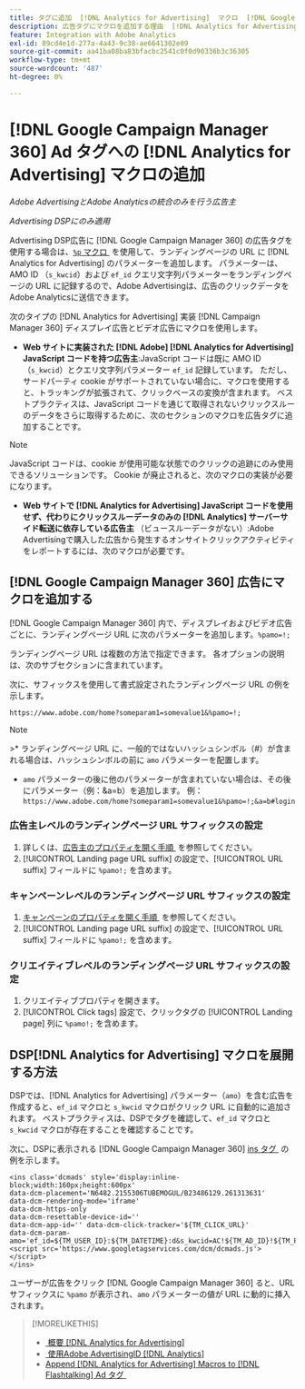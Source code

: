 ```yaml
---
title: タグに追加  [!DNL Analytics for Advertising]  マクロ  [!DNL Google Campaign Manager 360]  追加
description: 広告タグにマクロを追加する理由  [!DNL Analytics for Advertising]  方法  [!DNL Google Campaign Manager 360]  説明します
feature: Integration with Adobe Analytics
exl-id: 89cd4e1d-277a-4a43-9c38-ae6641302e09
source-git-commit: aa41ba08ba83bfacbc2541c0f0d90336b3c36305
workflow-type: tm+mt
source-wordcount: '487'
ht-degree: 0%

---
```


# [!DNL Google Campaign Manager 360] Ad タグへの [!DNL Analytics for Advertising] マクロの追加

*Adobe AdvertisingとAdobe Analyticsの統合のみを行う広告主*

*Advertising DSPにのみ適用*

Advertising DSP広告に [!DNL Google Campaign Manager 360] の広告タグを使用する場合は、[`%p` マクロ &#x200B;](https://support.google.com/campaignmanager/table/6096962) を使用して、ランディングページの URL に [!DNL Analytics for Advertising] のパラメーターを追加します。 パラメーターは、AMO ID （`s_kwcid`）および `ef_id` クエリ文字列パラメーターをランディングページの URL に記録するので、Adobe Advertisingは、広告のクリックデータをAdobe Analyticsに送信できます。

次のタイプの [!DNL Analytics for Advertising] 実装 [!DNL Campaign Manager 360] ディスプレイ広告とビデオ広告にマクロを使用します。

* **Web サイトに実装された [!DNL Adobe] [!DNL Analytics for Advertising] JavaScript コードを持つ広告主**:JavaScript コードは既に AMO ID （`s_kwcid`）とクエリ文字列パラメーター `ef_id` 記録しています。 ただし、サードパーティ cookie がサポートされていない場合に、マクロを使用すると、トラッキングが拡張されて、クリックベースの変換が含まれます。 ベストプラクティスは、JavaScript コードを通じて取得されないクリックスルーのデータをさらに取得するために、次のセクションのマクロを広告タグに追加することです。

>[!NOTE]
>
>JavaScript コードは、cookie が使用可能な状態でのクリックの追跡にのみ使用できるソリューションです。 Cookie が廃止されると、次のマクロの実装が必要になります。

* **Web サイトで [!DNL Analytics for Advertising] JavaScript コードを使用せず、代わりにクリックスルーデータのみの [!DNL Analytics] サーバーサイド転送に依存している広告主** （ビュースルーデータがない）:Adobe Advertisingで購入した広告から発生するオンサイトクリックアクティビティをレポートするには、次のマクロが必要です。

## [!DNL Google Campaign Manager 360] 広告にマクロを追加する

[!DNL Google Campaign Manager 360] 内で、ディスプレイおよびビデオ広告ごとに、ランディングページ URL に次のパラメーターを追加します。`%pamo=!;`

ランディングページ URL は複数の方法で指定できます。 各オプションの説明は、次のサブセクションに含まれています。

次に、サフィックスを使用して書式設定されたランディングページ URL の例を示します。

```
https://www.adobe.com/home?someparam1=somevalue1&%pamo=!;
```

>[!NOTE]
>
>&#x200B;>* ランディングページ URL に、一般的ではないハッシュシンボル（#）が含まれる場合は、ハッシュシンボルの前に `amo` パラメーターを配置します。
>* `amo` パラメーターの後に他のパラメーターが含まれていない場合は、その後にパラメーター（例：&amp;a=b）を追加します。 例：`https://www.adobe.com/home?someparam1=somevalue1&%pamo=!;&a=b#login`

### 広告主レベルのランディングページ URL サフィックスの設定

1. 詳しくは、[&#x200B; 広告主のプロパティを開く手順 &#x200B;](https://support.google.com/campaignmanager/answer/2829344) を参照してください。
1. [!UICONTROL Landing page URL suffix] の設定で、[!UICONTROL URL suffix] フィールドに `%pamo!;` を含めます。

### キャンペーンレベルのランディングページ URL サフィックスの設定

1. [&#x200B; キャンペーンのプロパティを開く手順 &#x200B;](https://support.google.com/campaignmanager/answer/2838056#set) を参照してください。
1. [!UICONTROL Landing page URL suffix] の設定で、[!UICONTROL URL suffix] フィールドに `%pamo!;` を含めます。

### クリエイティブレベルのランディングページ URL サフィックスの設定

1. クリエイティブプロパティを開きます。
1. [!UICONTROL Click tags] 設定で、クリックタグの [!UICONTROL Landing page] 列に `%pamo!;` を含めます。

## DSP[!DNL Analytics for Advertising] マクロを展開する方法

DSPでは、[!DNL Analytics for Advertising] パラメーター（`amo`）を含む広告を作成すると、`ef_id` マクロと `s_kwcid` マクロがクリック URL に自動的に追加されます。 ベストプラクティスは、DSPでタグを確認して、`ef_id` マクロと `s_kwcid` マクロが存在することを確認することです。

次に、DSPに表示される [!DNL Google Campaign Manager 360] [ins タグ &#x200B;](https://support.google.com/campaignmanager/answer/6080468) の例を示します。

```
<ins class='dcmads' style='display:inline-block;width:160px;height:600px'
data-dcm-placement='N6482.2155306TUBEMOGUL/B23486129.261313631'
data-dcm-rendering-mode='iframe'
data-dcm-https-only
data-dcm-resettable-device-id=''
data-dcm-app-id='' data-dcm-click-tracker='${TM_CLICK_URL}'
data-dcm-param-amo='ef_id=${TM_USER_ID}:${TM_DATETIME}:d&s_kwcid=AC!${TM_AD_ID}!${TM_PLACEMENT_ID}'>
<script src='https://www.googletagservices.com/dcm/dcmads.js'></script>
</ins>
```

ユーザーが広告をクリック [!DNL Google Campaign Manager 360] ると、URL サフィックスに `%pamo` が表示され、`amo` パラメーターの値が URL に動的に挿入されます。

>[!MORELIKETHIS]
>
>* [&#x200B; 概要  [!DNL Analytics for Advertising]](overview.md)
>* [&#x200B; 使用Adobe AdvertisingID [!DNL Analytics]](/help/integrations/analytics/ids.md)
>* [Append [!DNL Analytics for Advertising] Macros to [!DNL Flashtalking] Ad タグ &#x200B;](macros-flashtalking.md)
